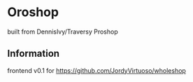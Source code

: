 # Oroshop

built from DennisIvy/Traversy Proshop

## Information

frontend v0.1 for https://github.com/JordyVirtuoso/wholeshop
